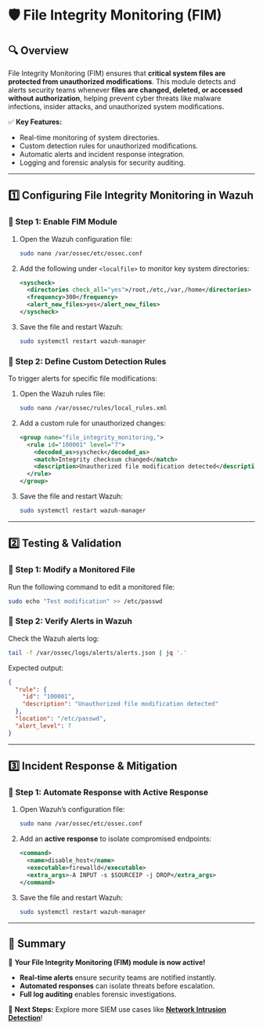# 🛡️ File Integrity Monitoring (FIM)

## 🔍 Overview
File Integrity Monitoring (FIM) ensures that **critical system files are protected from unauthorized modifications**. This module detects and alerts security teams whenever **files are changed, deleted, or accessed without authorization**, helping prevent cyber threats like malware infections, insider attacks, and unauthorized system modifications.

✅ **Key Features:**
- Real-time monitoring of system directories.
- Custom detection rules for unauthorized modifications.
- Automatic alerts and incident response integration.
- Logging and forensic analysis for security auditing.

---

## 1️⃣ Configuring File Integrity Monitoring in Wazuh
### **🔹 Step 1: Enable FIM Module**
1. Open the Wazuh configuration file:
   ```bash
   sudo nano /var/ossec/etc/ossec.conf
   ```
2. Add the following under `<localfile>` to monitor key system directories:
   ```xml
   <syscheck>
     <directories check_all="yes">/root,/etc,/var,/home</directories>
     <frequency>300</frequency>
     <alert_new_files>yes</alert_new_files>
   </syscheck>
   ```
3. Save the file and restart Wazuh:
   ```bash
   sudo systemctl restart wazuh-manager
   ```

### **🔹 Step 2: Define Custom Detection Rules**
To trigger alerts for specific file modifications:
1. Open the Wazuh rules file:
   ```bash
   sudo nano /var/ossec/rules/local_rules.xml
   ```
2. Add a custom rule for unauthorized changes:
   ```xml
   <group name="file_integrity_monitoring,"> 
     <rule id="100001" level="7"> 
       <decoded_as>syscheck</decoded_as>
       <match>Integrity checksum changed</match>
       <description>Unauthorized file modification detected</description>
     </rule> 
   </group>
   ```
3. Save the file and restart Wazuh:
   ```bash
   sudo systemctl restart wazuh-manager
   ```

---

## 2️⃣ Testing & Validation
### **🔹 Step 1: Modify a Monitored File**
Run the following command to edit a monitored file:
```bash
sudo echo "Test modification" >> /etc/passwd
```

### **🔹 Step 2: Verify Alerts in Wazuh**
Check the Wazuh alerts log:
```bash
tail -f /var/ossec/logs/alerts/alerts.json | jq '.'
```
Expected output:
```json
{
  "rule": {
    "id": "100001",
    "description": "Unauthorized file modification detected"
  },
  "location": "/etc/passwd",
  "alert_level": 7
}
```

---

## 3️⃣ Incident Response & Mitigation
### **🔹 Step 1: Automate Response with Active Response**
1. Open Wazuh’s configuration file:
   ```bash
   sudo nano /var/ossec/etc/ossec.conf
   ```
2. Add an **active response** to isolate compromised endpoints:
   ```xml
   <command>
     <name>disable_host</name>
     <executable>firewalld</executable>
     <extra_args>-A INPUT -s $SOURCEIP -j DROP</extra_args>
   </command>
   ```
3. Save the file and restart Wazuh:
   ```bash
   sudo systemctl restart wazuh-manager
   ```

---

## 🎯 Summary
🚀 **Your File Integrity Monitoring (FIM) module is now active!** 
- **Real-time alerts** ensure security teams are notified instantly.
- **Automated responses** can isolate threats before escalation.
- **Full log auditing** enables forensic investigations.

🔹 **Next Steps:** Explore more SIEM use cases like **[Network Intrusion Detection](Network_IDS_Suricata.md)**!
